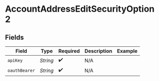 # AccountAddressEditSecurityOption2


## Fields

| Field              | Type               | Required           | Description        | Example            |
| ------------------ | ------------------ | ------------------ | ------------------ | ------------------ |
| `apiKey`           | *String*           | :heavy_check_mark: | N/A                |                    |
| `oauthBearer`      | *String*           | :heavy_check_mark: | N/A                |                    |